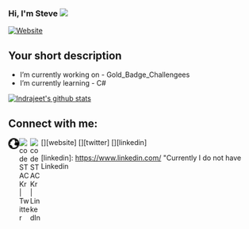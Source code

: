 ### Hi, I'm Steve  <img src="https://media.giphy.com/media/hvRJCLFzcasrR4ia7z/giphy.gif" width="25px">


[![Website](https://img.shields.io/badge/Text-Text-green?style=flat-square)](https://google.com)
## Your short description
- I’m currently working on - Gold_Badge_Challengees
- I’m currently learning - C#

[![Indrajeet's github stats](https://github-readme-stats.vercel.app/api?username=Steve&count_private=true&include_all_commits=true&theme=radical)](https://google.com)
## Connect with me:
[<img align="left" alt="codeSTACKr.com" width="22px" src="https://raw.githubusercontent.com/iconic/open-iconic/master/svg/globe.svg" />][website]
[<img align="left" alt="codeSTACKr | Twitter" width="22px" src="https://cdn.jsdelivr.net/npm/simple-icons@v3/icons/twitter.svg" />][twitter]
[<img align="left" alt="codeSTACKr | LinkedIn" width="22px" src="https://cdn.jsdelivr.net/npm/simple-icons@v3/icons/linkedin.svg" />][linkedin]
<br />

[linkedin]: https://www.linkedin.com/ "Currently I do not have Linkedin
